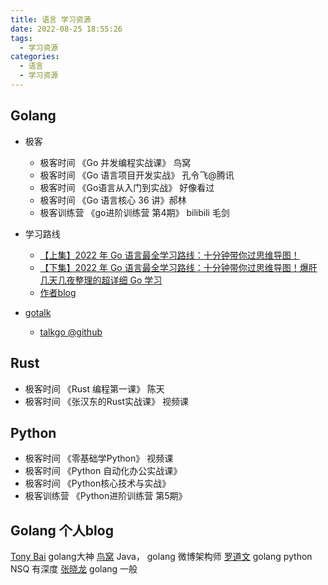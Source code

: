 ```yaml
---
title: 语言 学习资源
date: 2022-08-25 18:55:26
tags:
  - 学习资源
categories:
  - 语言
  - 学习资源  
---
```


<p></p>
<!-- more -->

## Golang
+ 极客
  + 极客时间 《Go 并发编程实战课》  鸟窝 
  + 极客时间 《Go 语言项目开发实战》  孔令飞@腾讯
  + 极客时间 《Go语言从入门到实战》 好像看过
  + 极客时间 《Go 语言核心 36 讲》郝林
  + 极客训练营 《go进阶训练营 第4期》 bilibili 毛剑  

+ 学习路线
  + [【上集】2022 年 Go 语言最全学习路线：十分钟带你过思维导图！](https://www.bilibili.com/video/BV1YY4y1g7RU?vd_source=f6e8c1128f9f264c5ab8d9411a644036)
  + [【下集】2022 年 Go 语言最全学习路线：十分钟带你过思维导图！爆肝几天几夜整理的超详细 Go 学习](https://www.bilibili.com/video/BV1DZ4y1q78E/?vd_source=f6e8c1128f9f264c5ab8d9411a644036)
  + [作者blog](https://maiyang.me/)

+ [gotalk](https://talkgo.org/)
  + [talkgo @github](https://github.com/talkgo/night)

## Rust
+ 极客时间 《Rust 编程第一课》  陈天
+ 极客时间 《张汉东的Rust实战课》 视频课

## Python
+ 极客时间 《零基础学Python》  视频课
+ 极客时间 《Python 自动化办公实战课》
+ 极客时间 《Python核心技术与实战》
+ 极客训练营  《Python进阶训练营 第5期》


##  Golang 个人blog
[Tony Bai](https://tonybai.com/) golang大神
[鸟窝]() Java， golang  微博架构师 
[罗道文](http://luodw.cc/)  golang python NSQ 有深度
[张晓龙](https://www.jianshu.com/u/1381dc29fed9)  golang 一般

